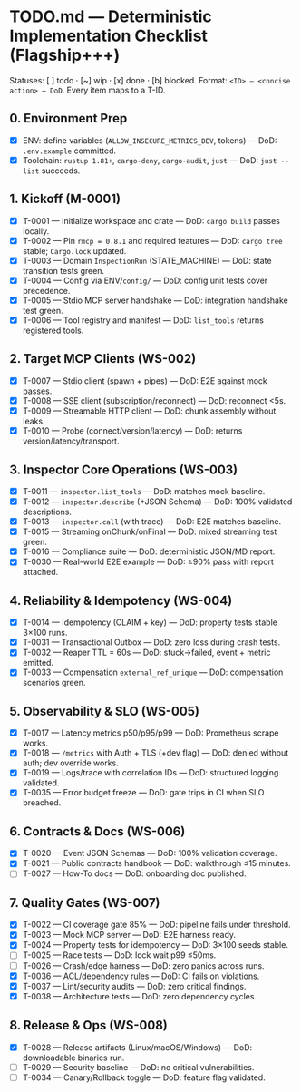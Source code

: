 # TODO.md — Deterministic Implementation Checklist (Flagship+++)

Statuses: [ ] todo · [~] wip · [x] done · [b] blocked.
Format: `<ID> — <concise action> — DoD`. Every item maps to a T-ID.

## 0. Environment Prep
- [x] ENV: define variables (`ALLOW_INSECURE_METRICS_DEV`, tokens) — DoD: `.env.example` committed.
- [x] Toolchain: `rustup 1.81+`, `cargo-deny`, `cargo-audit`, `just` — DoD: `just --list` succeeds.

## 1. Kickoff (M-0001)
- [x] T-0001 — Initialize workspace and crate — DoD: `cargo build` passes locally.
- [x] T-0002 — Pin `rmcp = 0.8.1` and required features — DoD: `cargo tree` stable; `Cargo.lock` updated.
- [x] T-0003 — Domain `InspectionRun` (STATE_MACHINE) — DoD: state transition tests green.
- [x] T-0004 — Config via ENV/`config/` — DoD: config unit tests cover precedence.
- [x] T-0005 — Stdio MCP server handshake — DoD: integration handshake test green.
- [x] T-0006 — Tool registry and manifest — DoD: `list_tools` returns registered tools.

## 2. Target MCP Clients (WS-002)
- [x] T-0007 — Stdio client (spawn + pipes) — DoD: E2E against mock passes.
- [x] T-0008 — SSE client (subscription/reconnect) — DoD: reconnect <5s.
- [x] T-0009 — Streamable HTTP client — DoD: chunk assembly without leaks.
- [x] T-0010 — Probe (connect/version/latency) — DoD: returns version/latency/transport.

## 3. Inspector Core Operations (WS-003)
- [x] T-0011 — `inspector.list_tools` — DoD: matches mock baseline.
- [x] T-0012 — `inspector.describe` (+JSON Schema) — DoD: 100% validated descriptions.
- [x] T-0013 — `inspector.call` (with trace) — DoD: E2E matches baseline.
- [x] T-0015 — Streaming onChunk/onFinal — DoD: mixed streaming test green.
- [x] T-0016 — Compliance suite — DoD: deterministic JSON/MD report.
- [x] T-0030 — Real-world E2E example — DoD: ≥90% pass with report attached.

## 4. Reliability & Idempotency (WS-004)
- [x] T-0014 — Idempotency (CLAIM + key) — DoD: property tests stable 3×100 runs.
- [x] T-0031 — Transactional Outbox — DoD: zero loss during crash tests.
- [x] T-0032 — Reaper TTL = 60s — DoD: stuck→failed, event + metric emitted.
- [x] T-0033 — Compensation `external_ref_unique` — DoD: compensation scenarios green.

## 5. Observability & SLO (WS-005)
- [x] T-0017 — Latency metrics p50/p95/p99 — DoD: Prometheus scrape works.
- [x] T-0018 — `/metrics` with Auth + TLS (+dev flag) — DoD: denied without auth; dev override works.
- [x] T-0019 — Logs/trace with correlation IDs — DoD: structured logging validated.
- [x] T-0035 — Error budget freeze — DoD: gate trips in CI when SLO breached.

## 6. Contracts & Docs (WS-006)
- [x] T-0020 — Event JSON Schemas — DoD: 100% validation coverage.
- [x] T-0021 — Public contracts handbook — DoD: walkthrough ≤15 minutes.
- [ ] T-0027 — How-To docs — DoD: onboarding doc published.

## 7. Quality Gates (WS-007)
- [x] T-0022 — CI coverage gate 85% — DoD: pipeline fails under threshold.
- [x] T-0023 — Mock MCP server — DoD: E2E harness ready.
- [x] T-0024 — Property tests for idempotency — DoD: 3×100 seeds stable.
- [ ] T-0025 — Race tests — DoD: lock wait p99 ≤50ms.
- [ ] T-0026 — Crash/edge harness — DoD: zero panics across runs.
- [x] T-0036 — ACL/dependency rules — DoD: CI fails on violations.
- [x] T-0037 — Lint/security audits — DoD: zero critical findings.
- [x] T-0038 — Architecture tests — DoD: zero dependency cycles.

## 8. Release & Ops (WS-008)
- [x] T-0028 — Release artifacts (Linux/macOS/Windows) — DoD: downloadable binaries run.
- [ ] T-0029 — Security baseline — DoD: no critical vulnerabilities.
- [ ] T-0034 — Canary/Rollback toggle — DoD: feature flag validated.
